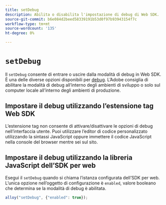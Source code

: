 ```yaml
---
title: setDebug
description: Abilita o disabilita l'impostazione di debug di Web SDK.
source-git-commit: b6e084d2beed58339191b53d0f97b93943154f7c
workflow-type: tm+mt
source-wordcount: '135'
ht-degree: 0%

---
```


# `setDebug`

Il `setDebug` consente di entrare o uscire dalla modalità di debug in Web SDK. È una delle diverse opzioni disponibili per [debug](../use-cases/debugging.md). L’Adobe consiglia di abilitare la modalità di debug all’interno degli ambienti di sviluppo o solo sul computer locale all’interno degli ambienti di produzione.

## Impostare il debug utilizzando l’estensione tag Web SDK

L’estensione tag non consente di attivare/disattivare le opzioni di debug nell’interfaccia utente. Puoi utilizzare l’editor di codice personalizzato utilizzando la sintassi JavaScript oppure immettere il codice JavaScript nella console del browser mentre sei sul sito.

## Impostare il debug utilizzando la libreria JavaScript dell’SDK per web

Esegui il `setDebug` quando si chiama l’istanza configurata dell’SDK per web. L’unica opzione nell’oggetto di configurazione è `enabled`, valore booleano che determina se la modalità di debug è abilitata.

```js
alloy("setDebug", {"enabled": true});
```
